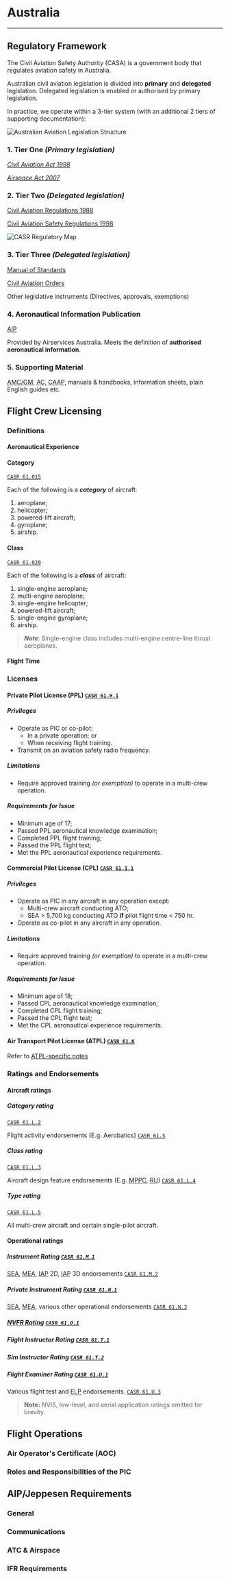 # Australia

---

## Regulatory Framework

The Civil Aviation Safety Authority (CASA) is a government body that regulates aviation safety in Australia.

Australian civil aviation legislation is divided into **primary** and **delegated** legislation. Delegated legislation is enabled or authorised by primary legislation. 

In practice, we operate within a 3-tier system (with an additional 2 tiers of supporting documentation):

![Australian Aviation Legislation Structure](/img/aus-av-legislation-structure.png)

### 1. Tier One *(Primary legislation)*

[*Civil Aviation Act 1998*][CAA]

[*Airspace Act 2007*][AirspaceAct]

### 2. Tier Two *(Delegated legislation)*

[Civil Aviation Regulations 1988][CAR]

[Civil Aviation Safety Regulations 1998][CASR]

![CASR Regulatory Map](/img/CASR-reg-structure.png)

### 3. Tier Three *(Delegated legislation)*

[Manual of Standards][MOS]

[Civil Aviation Orders][CAO]

Other legislative instruments (Directives, approvals, exemptions)

### 4. Aeronautical Information Publication 

[AIP][AIP]

Provided by Airservices Australia. Meets the definition of **authorised aeronautical information**.

### 5. Supporting Material

<abbr title="Acceptable Means of Compliance and Guidance Material">AMC/GM</abbr>, 
<abbr title="Advisory Circular">AC</abbr>, 
<abbr title="Civil Aviation Advisory Publication">CAAP</abbr>, 
manuals & handbooks, information sheets, plain English guides etc.

## Flight Crew Licensing

### Definitions

#### Aeronautical Experience

#### Category

[`CASR 61.015`][61.015]

Each of the following is a ***category*** of aircraft:
1. aeroplane;
2. helicopter;
3. powered-lift aircraft;
4. gyroplane;
5. airship.

#### Class

[`CASR 61.020`][61.020]

Each of the following is a ***class*** of aircraft:
1. single-engine aeroplane;
2. multi-engine aeroplane;
3. single-engine helicopter;
4. powered-lift aircraft;
5. single-engine gyroplane;
6. airship.

> ***Note***: Single-engine class includes multi-engine centre-line thrust aeroplanes.

#### Flight Time

### Licenses

#### Private Pilot License (PPL) [`CASR 61.H.1`][61.H.1]

##### Privileges

- Operate as PIC or co-pilot:
    - In a private operation; or 
    - When receiving flight training.
- Transmit on an aviation safety radio frequency.

##### Limitations

- Require approved training *(or exemption)* to operate in a multi-crew operation.

##### Requirements for Issue

- Minimum age of 17;
- Passed PPL aeronautical knowledge examination;
- Completed PPL flight training;
- Passed the PPL flight test;
- Met the PPL aeronautical experience requirements.

#### Commercial Pilot License (CPL) [`CASR 61.I.1`][61.I.1]

##### Privileges

- Operate as PIC in any aircraft in any operation except:
    - Multi-crew aircraft conducting ATO;
    - SEA > 5,700 kg conducting ATO **if** pilot flight time < 750 hr.
- Operate as co-pilot in any aircraft in any operation.

##### Limitations

- Require approved training *(or exemption)* to operate in a multi-crew operation.

##### Requirements for Issue

- Minimum age of 18;
- Passed CPL aeronautical knowledge examination;
- Completed CPL flight training;
- Passed the CPL flight test;
- Met the CPL aeronautical experience requirements.

#### Air Transport Pilot License (ATPL) [`CASR 61.K`][61.K]

Refer to [ATPL-specific notes](/ATPL-notes)

### Ratings and Endorsements

#### Aircraft ratings

##### Category rating

[`CASR 61.L.2`][61.L.2]

Flight activity endorsements (E.g. Aerobatics)
[`CASR 61.S`][61.S]

##### Class rating
[`CASR 61.L.3`][61.L.3]

Aircraft design feature endorsements (E.g. 
<abbr title="Manual Propellor Pitch Control">MPPC</abbr>, 
<abbr title="Retractable Undercarriage">RU</abbr>)
[`CASR 61.L.4`][61.L.4]

##### Type rating
[`CASR 61.L.5`][61.L.5]

All multi-crew aircraft and certain single-pilot aircraft.

#### Operational ratings

##### Instrument Rating [`CASR 61.M.1`][61.M.1]

<abbr title="Single-Engine Aircraft">SEA</abbr>,
<abbr title="Multi-Engine Aircraft">MEA</abbr>, 
<abbr title="Instrument Approach Procedure">IAP</abbr> 2D, 
<abbr title="Instrument Approach Procedure">IAP</abbr> 3D endorsements
[`CASR 61.M.2`][61.M.2]

##### Private Instrument Rating [`CASR 61.N.1`][61.N.1]

<abbr title="Single-Engine Aircraft">SEA</abbr>,
<abbr title="Multi-Engine Aircraft">MEA</abbr>, 
various other operational endorsements
[`CASR 61.N.2`][61.N.2]

##### <abbr title="Night Visual Flight Rules">NVFR Rating</abbr> [`CASR 61.O.1`][61.O.1]

##### Flight Instructor Rating [`CASR 61.T.1`][61.T.1]

##### Sim Instructor Rating [`CASR 61.T.2`][61.T.2]

##### Flight Examiner Rating [`CASR 61.U.1`][61.U.1]

Various flight test and <abbr title="English Language Proficiency">ELP</abbr> endorsements. [`CASR 61.U.3`][61.U.3]
    

> **Note:** NVIS, low-level, and aerial application ratings omitted for brevity.

## Flight Operations

### Air Operator's Certificate (AOC)

### Roles and Responsibilities of the PIC

## AIP/Jeppesen Requirements

### General

### Communications

### ATC & Airspace

### IFR Requirements



<!-- Link variables -->
[CAA]: http://www8.austlii.edu.au/cgi-bin/viewdb/au/legis/cth/consol_act/caa1988154/
[CASR]: http://www8.austlii.edu.au/cgi-bin/viewdb/au/legis/cth/consol_reg/casr1998333/
[CAR]: http://www8.austlii.edu.au/cgi-bin/viewdoc/au/legis/cth/consol_reg/car1988263/index.html
[AirspaceAct]: http://www8.austlii.edu.au/cgi-bin/viewdb/au/legis/cth/consol_act/aa200785/
[MOS]: https://www.casa.gov.au/search-centre/manuals-standards
[CAO]: https://www.casa.gov.au/search-centre/rules/civil-aviation-orders
[AIP]: https://www.airservicesaustralia.com/aip/aip.asp?pg=10
[61.015]: http://www8.austlii.edu.au/cgi-bin/viewdb/au/legis/cth/consol_reg/casr1998333/s61.015.html
[61.020]: http://www8.austlii.edu.au/cgi-bin/viewdb/au/legis/cth/consol_reg/casr1998333/s202.900.html#definition
[61.L.2]: http://www8.austlii.edu.au/cgi-bin/viewdb/au/legis/cth/consol_reg/casr1998333/s61.725.html
[61.L.3]: http://www8.austlii.edu.au/cgi-bin/viewdb/au/legis/cth/consol_reg/casr1998333/s61.735.html
[61.L.5]: http://www8.austlii.edu.au/cgi-bin/viewdb/au/legis/cth/consol_reg/casr1998333/s61.770.html
[61.S]: http://www8.austlii.edu.au/cgi-bin/viewdoc/au/legis/cth/consol_reg/casr1998333/s61.1145.html
[61.L.4]: http://www8.austlii.edu.au/cgi-bin/viewdb/au/legis/cth/consol_reg/casr1998333/s61.755.html
[61.M.1]: http://www8.austlii.edu.au/cgi-bin/viewdb/au/legis/cth/consol_reg/casr1998333/s61.855.html
[61.M.2]: http://www8.austlii.edu.au/cgi-bin/viewdb/au/legis/cth/consol_reg/casr1998333/s61.890.html
[61.N.1]: http://www8.austlii.edu.au/cgi-bin/viewdb/au/legis/cth/consol_reg/casr1998333/s61.910.html
[61.N.2]: http://www8.austlii.edu.au/cgi-bin/viewdb/au/legis/cth/consol_reg/casr1998333/s61.935.html
[61.O.1]: http://www8.austlii.edu.au/cgi-bin/viewdb/au/legis/cth/consol_reg/casr1998333/s61.955.html
[61.T.1]: http://www8.austlii.edu.au/cgi-bin/viewdb/au/legis/cth/consol_reg/casr1998333/s61.1165.html
[61.T.2]: http://www8.austlii.edu.au/cgi-bin/viewdb/au/legis/cth/consol_reg/casr1998333/s61.1190.html
[61.U.1]: http://www8.austlii.edu.au/cgi-bin/viewdb/au/legis/cth/consol_reg/casr1998333/s61.1255.html
[61.U.3]: http://www8.austlii.edu.au/cgi-bin/viewdb/au/legis/cth/consol_reg/casr1998333/s61.1310.html
[61.H.1]: http://www8.austlii.edu.au/cgi-bin/viewdb/au/legis/cth/consol_reg/casr1998333/s61.505.html
[61.I.1]: http://www8.austlii.edu.au/cgi-bin/viewdb/au/legis/cth/consol_reg/casr1998333/s61.570.html
[61.K]: http://www8.austlii.edu.au/cgi-bin/viewdb/au/legis/cth/consol_reg/casr1998333/s61.665.html